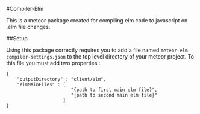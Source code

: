 #Compiler-Elm

This is a meteor package created for compiling elm code to javascript on .elm file changes.

##Setup

<!-- Add the package to your meteor project like this `meteor add thatguyhampton:compiler-elm` -->

Using this package correctly requires you to add a file named `meteor-elm-compiler-settings.json` to the top level directory of your meteor project. To this file you must add two properties : 

```
{
    "outputDirectory" : "client/elm",
    "elmMainFiles" : [
                        "{path to first main elm file}", 
                        "{path to second main elm file}"
                     ]
}
```